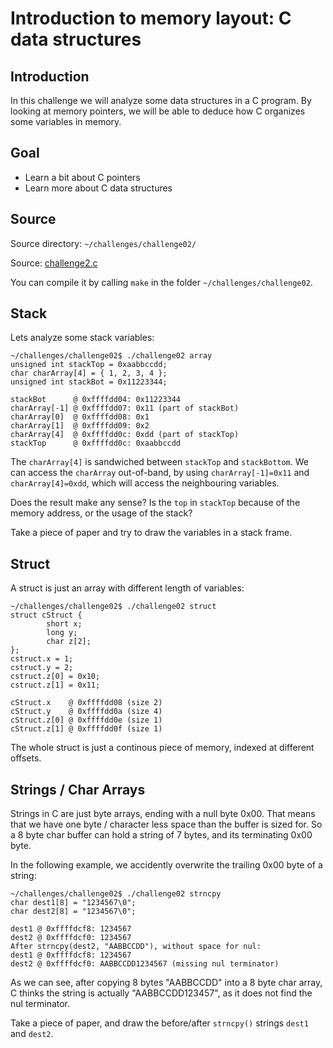 # Introduction to memory layout: C data structures

## Introduction

In this challenge we will analyze some data structures in a C program.
By looking at memory pointers, we will be able to deduce how C organizes
some variables in memory.


## Goal

* Learn a bit about C pointers
* Learn more about C data structures


## Source

Source directory: `~/challenges/challenge02/`

Source: [challenge2.c](https://github.com/dobin/yookiterm-challenges-files/blob/master/challenge02/challenge2.c)

You can compile it by calling `make` in the folder `~/challenges/challenge02`.


## Stack

Lets analyze some stack variables:
```
~/challenges/challenge02$ ./challenge02 array
unsigned int stackTop = 0xaabbccdd;
char charArray[4] = { 1, 2, 3, 4 };
unsigned int stackBot = 0x11223344;

stackBot      @ 0xffffdd04: 0x11223344
charArray[-1] @ 0xffffdd07: 0x11 (part of stackBot)
charArray[0]  @ 0xffffdd08: 0x1
charArray[1]  @ 0xffffdd09: 0x2
charArray[4]  @ 0xffffdd0c: 0xdd (part of stackTop)
stackTop      @ 0xffffdd0c: 0xaabbccdd
```

The `charArray[4]` is sandwiched between `stackTop` and `stackBottom`. 
We can access the `charArray` out-of-band, by using `charArray[-1]=0x11` and 
`charArray[4]=0xdd`, which will access the neighbouring variables. 

Does the result make any sense? Is the `top` in `stackTop` because of the memory address, or 
the usage of the stack?

Take a piece of paper and try to draw the variables in a stack frame. 


## Struct

A struct is just an array with different length of variables:
```
~/challenges/challenge02$ ./challenge02 struct
struct cStruct {
        short x;
        long y;
        char z[2];
};
cstruct.x = 1;
cstruct.y = 2;
cstruct.z[0] = 0x10;
cstruct.z[1] = 0x11;

cStruct.x    @ 0xffffdd08 (size 2)
cStruct.y    @ 0xffffdd0a (size 4)
cStruct.z[0] @ 0xffffdd0e (size 1)
cStruct.z[1] @ 0xffffdd0f (size 1)
```

The whole struct is just a continous piece of memory, indexed at different offsets. 


## Strings / Char Arrays

Strings in C are just byte arrays, ending with a null byte 0x00. 
That means that we have one byte / character less space than the buffer is sized for. 
So a 8 byte char buffer can hold a string of 7 bytes, and its terminating 0x00 byte. 

In the following example, we accidently overwrite the trailing 0x00 byte of a string:
```
~/challenges/challenge02$ ./challenge02 strncpy
char dest1[8] = "1234567\0";
char dest2[8] = "1234567\0";

dest1 @ 0xffffdcf8: 1234567
dest2 @ 0xffffdcf0: 1234567
After strncpy(dest2, "AABBCCDD"), without space for nul:
dest1 @ 0xffffdcf8: 1234567
dest2 @ 0xffffdcf0: AABBCCDD1234567 (missing nul terminator)
```

As we can see, after copying 8 bytes "AABBCCDD" into a 8 byte char array,
C thinks the string is actually "AABBCCDD123457", as it does not find the nul
terminator. 

Take a piece of paper, and draw the before/after `strncpy()` strings `dest1` and `dest2`. 

